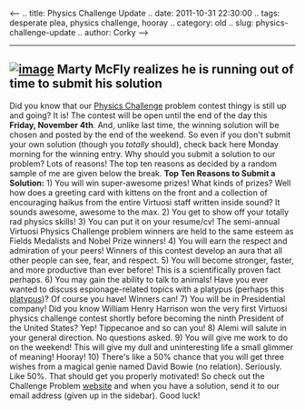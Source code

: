 <--
.. title: Physics Challenge Update
.. date: 2011-10-31 22:30:00
.. tags: desperate plea, physics challenge, hooray
.. category: old
.. slug: physics-challenge-update
.. author: Corky
-->


  ---------------------------------------------------------------------------------------------------------------------------------------------------------------------------------------------------------------
  [![image](http://1.bp.blogspot.com/-mQtqC-5MmYk/Tq9MkU56O9I/AAAAAAAAAPE/iaFRwtMKwJ0/s320/mary_mcwatch.jpg)](http://1.bp.blogspot.com/-mQtqC-5MmYk/Tq9MkU56O9I/AAAAAAAAAPE/iaFRwtMKwJ0/s1600/mary_mcwatch.jpg)
  Marty McFly realizes he is running out of time to submit his solution
  ---------------------------------------------------------------------------------------------------------------------------------------------------------------------------------------------------------------

Did you know that our [Physics
Challenge](http://pages.physics.cornell.edu/~aalemi/challenge/timemachine.php)
problem contest thingy is still up and going? It is! The contest will be
open until the end of the day this **Friday, November 4th**. And, unlike
last time, the winning solution will be chosen and posted by the end of
the weekend. So even if you don't submit your own solution (though you
*totally* should), check back here Monday morning for the winning entry.
Why should you submit a solution to our problem? Lots of reasons! The
top ten reasons as decided by a random sample of me are given below the
break. **Top Ten Reasons to Submit a Solution:** 1) You will win
super-awesome prizes! What kinds of prizes? Well how does a greeting
card with kittens on the front and a collection of encouraging haikus
from the entire Virtuosi staff written inside sound? It sounds awesome,
awesome to the max. 2) You get to show off your totally rad physics
skills! 3) You can put it on your resume/cv! The semi-annual Virtuosi
Physics Challenge problem winners are held to the same esteem as Fields
Medalists and Nobel Prize winners! 4) You will earn the respect and
admiration of your peers! Winners of this contest develop an aura that
all other people can see, fear, and respect. 5) You will become
stronger, faster, and more productive than ever before! This is a
scientifically proven fact perhaps. 6) You may gain the ability to talk
to animals! Have you ever wanted to discuss espionage-related topics
with a platypus (perhaps this
[platypus](http://www.youtube.com/watch?v=ONgjXrOShlc))? Of course you
have! Winners can! 7) You will be in Presidential company! Did you know
William Henry Harrison won the very first Virtuosi physics challenge
contest shortly before becoming the ninth President of the United
States? Yep! Tippecanoe and so can you! 8) Alemi will salute in your
general direction. No questions asked. 9) You will give me work to do on
the weekend! This will give my dull and uninteresting life a small
glimmer of meaning! Hooray! 10) There's like a 50% chance that you will
get three wishes from a magical genie named David Bowie (no relation).
Seriously. Like 50%. That should get you properly motivated! So check
out the Challenge Problem
[website](http://pages.physics.cornell.edu/~aalemi/challenge/timemachine.php)
and when you have a solution, send it to our email address (given up in
the sidebar). Good luck!
